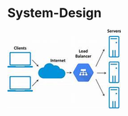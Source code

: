 # System-Design

![Key Components](https://raw.githubusercontent.com/anjali22-lgtm/System-Design/main/key.png)
